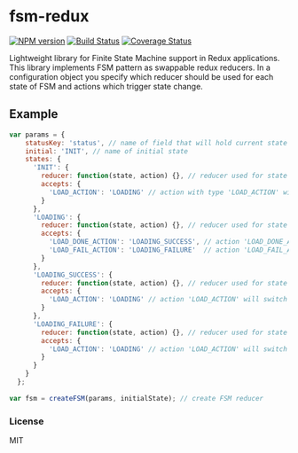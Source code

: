 # fsm-redux

[![NPM version](https://img.shields.io/npm/v/fsm-redux.svg)](https://www.npmjs.com/package/fsm-redux)
[![Build Status](https://travis-ci.org/quadreex/fsm-redux.svg?branch=master)](https://travis-ci.org/quadreex/fsm-redux)
[![Coverage Status](https://coveralls.io/repos/github/quadreex/fsm-redux/badge.svg?branch=master)](https://coveralls.io/github/quadreex/fsm-redux?branch=master)

Lightweight library for Finite State Machine support in Redux applications. This library implements FSM pattern as swappable redux reducers. In a configuration object you specify which reducer should be used for each state of FSM and actions which trigger state change.

## Example

```javascript
var params = {
    statusKey: 'status', // name of field that will hold current state (optional parameter)
    initial: 'INIT', // name of initial state
    states: {
      'INIT': {
        reducer: function(state, action) {}, // reducer used for state 'INIT'
        accepts: {
          'LOAD_ACTION': 'LOADING' // action with type 'LOAD_ACTION' will switch FSM to 'LOADING' state
        }
      },
      'LOADING': {
        reducer: function(state, action) {}, // reducer used for state 'LOADING'
        accepts: {
          'LOAD_DONE_ACTION': 'LOADING_SUCCESS', // action 'LOAD_DONE_ACTION' will switch FSM to 'LOADING_SUCCESS' state
          'LOAD_FAIL_ACTION': 'LOADING_FAILURE'  // action 'LOAD_FAIL_ACTION' will switch FSM to 'LOADING_FAILURE' state
        }
      },
      'LOADING_SUCCESS': {
        reducer: function(state, action) {}, // reducer used for state 'LOADING_SUCCESS'
        accepts: {
          'LOAD_ACTION': 'LOADING' // action 'LOAD_ACTION' will switch FSM to 'LOADING' state
        }
      },
      'LOADING_FAILURE': {
        reducer: function(state, action) {}, // reducer used for state 'LOADING_FAILURE'
        accepts: {
          'LOAD_ACTION': 'LOADING' // action 'LOAD_ACTION' will switch FSM to 'LOADING' state
        }
      }
    }
  };
  
var fsm = createFSM(params, initialState); // create FSM reducer
```

### License

MIT
